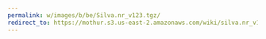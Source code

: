 ```yaml
---
permalink: w/images/b/be/Silva.nr_v123.tgz/
redirect_to: https://mothur.s3.us-east-2.amazonaws.com/wiki/silva.nr_v123.tgz
---
```


